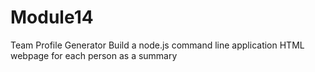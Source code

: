# Module14
Team Profile Generator
Build a node.js command line application
HTML webpage for each person as a summary
